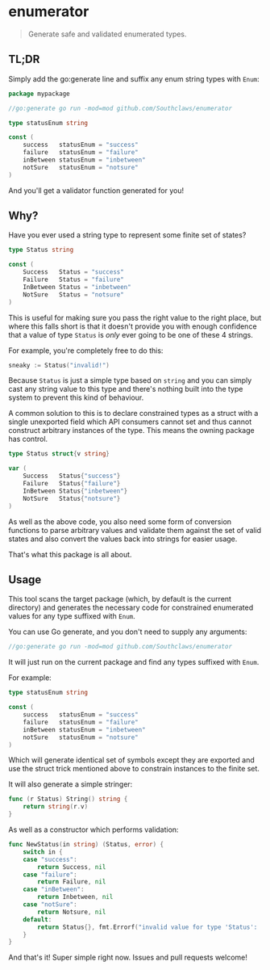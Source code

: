 # enumerator

> Generate safe and validated enumerated types.

## TL;DR

Simply add the go:generate line and suffix any enum string types with `Enum`:

```go
package mypackage

//go:generate go run -mod=mod github.com/Southclaws/enumerator

type statusEnum string

const (
    success   statusEnum = "success"
    failure   statusEnum = "failure"
    inBetween statusEnum = "inbetween"
    notSure   statusEnum = "notsure"
)
```

And you'll get a validator function generated for you!

## Why?

Have you ever used a string type to represent some finite set of states?

```go
type Status string

const (
    Success   Status = "success"
    Failure   Status = "failure"
    InBetween Status = "inbetween"
    NotSure   Status = "notsure"
)
```

This is useful for making sure you pass the right value to the right place, but
where this falls short is that it doesn't provide you with enough confidence
that a value of type `Status` is _only_ ever going to be one of these 4 strings.

For example, you're completely free to do this:

```go
sneaky := Status("invalid!")
```

Because `Status` is just a simple type based on `string` and you can simply cast
any string value to this type and there's nothing built into the type system to
prevent this kind of behaviour.

A common solution to this is to declare constrained types as a struct with a
single unexported field which API consumers cannot set and thus cannot construct
arbitrary instances of the type. This means the owning package has control.

```go
type Status struct{v string}

var (
    Success   Status{"success"}
    Failure   Status{"failure"}
    InBetween Status{"inbetween"}
    NotSure   Status{"notsure"}
)
```

As well as the above code, you also need some form of conversion functions to
parse arbitrary values and validate them against the set of valid states and
also convert the values back into strings for easier usage.

That's what this package is all about.

## Usage

This tool scans the target package (which, by default is the current directory)
and generates the necessary code for constrained enumerated values for any type
suffixed with `Enum`.

You can use Go generate, and you don't need to supply any arguments:

```go
//go:generate go run -mod=mod github.com/Southclaws/enumerator
```

It will just run on the current package and find any types suffixed with `Enum`.

For example:

```go
type statusEnum string

const (
    success   statusEnum = "success"
    failure   statusEnum = "failure"
    inBetween statusEnum = "inbetween"
    notSure   statusEnum = "notsure"
)
```

Which will generate identical set of symbols except they are exported and use
the struct trick mentioned above to constrain instances to the finite set.

It will also generate a simple stringer:

```go
func (r Status) String() string {
    return string(r.v)
}
```

As well as a constructor which performs validation:

```go
func NewStatus(in string) (Status, error) {
    switch in {
    case "success":
        return Success, nil
    case "failure":
        return Failure, nil
    case "inBetween":
        return Inbetween, nil
    case "notSure":
        return Notsure, nil
    default:
        return Status{}, fmt.Errorf("invalid value for type 'Status': '%s'", in)
    }
}
```

And that's it! Super simple right now. Issues and pull requests welcome!
